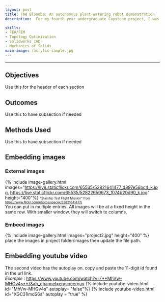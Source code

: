 ```yaml
---
layout: post
title: The Bloomba: An autonomous plant-watering robot demonstration
description:  For my fourth year undergraduate Capstone project, I was team leader for the design and prototyping of autonomous plant watering robot. It uses a LIDAR sensor to measure its surroundings and a SLAM algorithm to navigate. We also built a custom watering arm to water pots that are placed up to 130 cm high. To accurately locate the plant pots, it can also use computer vision to identify April Tags placed on the pots.

skills: 
- FEA/FEM
- Topology Optimization
- Solidworks CAD
- Mechanics of Solids
main-image: /acrylic-sample.jpg
---
```


---
## Objectives
Use this for the header of each section
## Outcomes
Use this to have subsection if needed
## Methods Used
Use this to have subsection if needed



## Embedding images 
### External images
{% include image-gallery.html images="https://live.staticflickr.com/65535/52821641477_d397e56bc4_k.jpg, https://live.staticflickr.com/65535/52822650673_f074b20d90_k.jpg" height="400"%}
<span style="font-size: 10px">"Starship Test Flight Mission" from https://www.flickr.com/photos/spacex/52821641477/</span>  
You can put in multiple entries. All images will be at a fixed height in the same row. With smaller window, they will switch to columns.  

### Embeed images
{% include image-gallery.html images="project2.jpg" height="400" %} 
place the images in project folder/images then update the file path.   


## Embedding youtube video
The second video has the autoplay on. copy and paste the 11-digit id found in the url link. <br>
*Example* : https://www.youtube.com/watch?v={**MhVw-MHGv4s**}&ab_channel=engineerguy
{% include youtube-video.html id="MhVw-MHGv4s" autoplay= "false"%}
{% include youtube-video.html id="XGC31lmdS6s" autoplay = "true" %}
